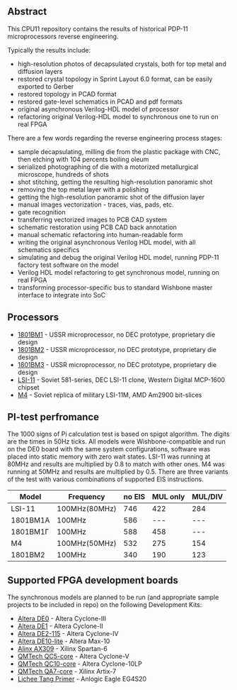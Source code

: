 ## Abstract

This CPU11 repository contains the results of historical PDP-11 microprocessors reverse engineering.

Typically the results include:
- high-resolution photos of decapsulated crystals, both for top metal and diffusion layers
- restored crystal topology in Sprint Layout 6.0 format, can be easily exported to Gerber
- restored topology in PCAD format
- restored gate-level schematics in PCAD and pdf formats
- original asynchronous Verilog-HDL model of processor
- refactoring original Verilog-HDL model to synchronous one to run on real FPGA

There are a few words regarding the reverse engineering process stages:
- sample decapsulating, milling die from the plastic package with CNC, then etching with 104 percents boiling oleum
- serialized photographing of die with a motorized metallurgical microscope, hundreds of shots
- shot stitching, getting the resulting high-resolution panoramic shot
- removing the top metal layer with a polishing
- getting the high-resolution panoramic shot of the diffusion layer
- manual images vectorization - traces, vias, pads, etc.
- gate recognition
- transferring vectorized images to PCB CAD system
- schematic restoration using PCB CAD back annotation
- manual schematic refactoring into human-readable form
- writing the original asynchronous Verilog HDL model, with all schematics specifics
- simulating and debug the original Verilog HDL model, running PDP-11 factory test software on the model
- Verilog HDL model refactoring to get synchronous model, running on real FPGA
- transforming processor-specific bus to standard Wishbone master interface to integrate into SoC

## Processors

- [1801BM1](/vm1) - USSR microprocessor, no DEC prototype, proprietary die design
- [1801BM2](/vm2) - USSR microprocessor, no DEC prototype, proprietary die design
- [1801BM3](/vm3) - USSR microprocessor, no DEC prototype, proprietary die design
- [LSI-11](/lsi) - Soviet 581-series, DEC LSI-11 clone, Western Digital MCP-1600 chipset
- [M4](/am4) - Soviet replica of military LSI-11M, AMD Am2900 bit-slices

## PI-test perfromance

The 1000 signs of Pi calculation test is based on spigot algorithm. The digits are the times in 50Hz ticks.
All models were Wishbone-compatible and run on the DE0 board with the same system configurations, software was
placed into static memory with zero wait states. LSI-11 was running at 80MHz and results are multiplied by 0.8
to match with other ones. M4 was running at 50MHz and results are multiplied by 0.5. There are three variants
of the test with various combinations of supported EIS instructions.

| Model    | Frequency     | no EIS | MUL only | MUL/DIV |
|----------|---------------|--------|----------|---------|
| LSI-11   | 100MHz(80MHz) | 746    | 422      | 284     |
| 1801BM1A | 100MHz        | 586    | ---      | ---     |
| 1801BM1Г | 100MHz        | 588    | 458      | ---     |
| M4       | 100MHz(50MHz) | 532    | 275      | 154     |
| 1801BM2  | 100MHz        | 340    | 190      | 123     |

## Supported FPGA development boards
The synchronous models are planned to be run (and appropriate sample projects to be included in repo) on the following Development Kits:
- [Altera DE0](http://www.terasic.com.tw/cgi-bin/page/archive.pl?Language=English&No=364) - Altera Cyclone-III
- [Altera DE1](http://www.terasic.com.tw/cgi-bin/page/archive.pl?Language=English&CategoryNo=53&No=83) - Altera Cyclone-II
- [Altera DE2-115](http://www.terasic.com.tw/cgi-bin/page/archive.pl?Language=English&CategoryNo=139&No=502) - Altera Cyclone-IV
- [Altera DE10-lite](https://www.terasic.com.tw/cgi-bin/page/archive.pl?Language=English&CategoryNo=218&No=1021) - Altera Max-10
- [Alinx AX309](http://artofcircuits.com/product/alinx-ax309-spartan-6-fpga-development-board-xc6slx9-2ftg256c) - Xilinx Spartan-6
- [QMTech QC5-core](https://github.com/ChinaQMTECH/QM_CYCLONE_V) - Altera Cyclone-V
- [QMTech QC10-core](https://github.com/ChinaQMTECH/QM_Cyclone10_10CL006) - Altera Cyclone-10LP
- [QMTech QA7-core](https://github.com/ChinaQMTECH/QM_XC7A35T_DDR3) - Xilinx Artix-7
- [Lichee Tang Primer](https://tang.sipeed.com/en/) - Anlogic Eagle EG4S20
